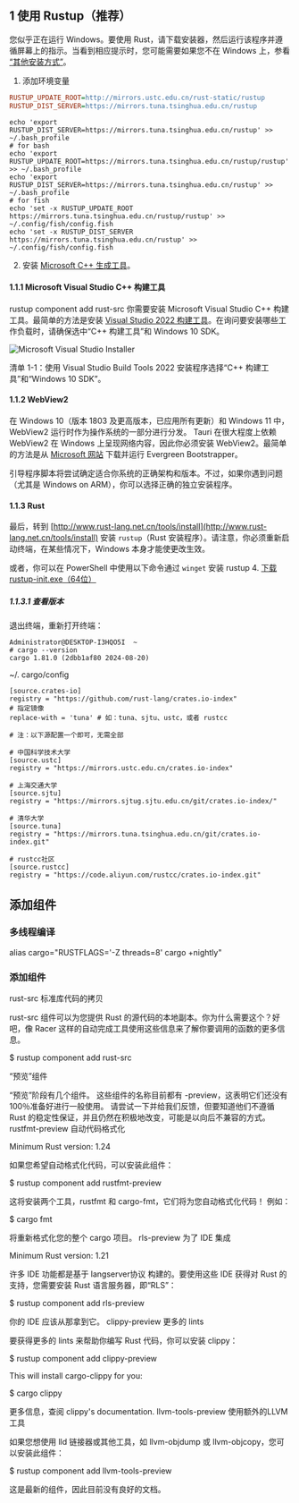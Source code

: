 ## 1 使用 Rustup（推荐）

您似乎正在运行 Windows。要使用 Rust，请下载安装器，然后运行该程序并遵循屏幕上的指示。当看到相应提示时，您可能需要如果您不在 Windows 上，参看 [“其他安装方式”](https://forge.rust-lang.org/infra/other-installation-methods.html)。
1. 添加环境变量
```ini
RUSTUP_UPDATE_ROOT=http://mirrors.ustc.edu.cn/rust-static/rustup
RUSTUP_DIST_SERVER=https://mirrors.tuna.tsinghua.edu.cn/rustup

```
```
echo 'export RUSTUP_DIST_SERVER=https://mirrors.tuna.tsinghua.edu.cn/rustup' >> ~/.bash_profile
# for bash
echo 'export RUSTUP_UPDATE_ROOT=https://mirrors.tuna.tsinghua.edu.cn/rustup/rustup' >> ~/.bash_profile
echo 'export RUSTUP_DIST_SERVER=https://mirrors.tuna.tsinghua.edu.cn/rustup' >> ~/.bash_profile
# for fish
echo 'set -x RUSTUP_UPDATE_ROOT https://mirrors.tuna.tsinghua.edu.cn/rustup/rustup' >> ~/.config/fish/config.fish
echo 'set -x RUSTUP_DIST_SERVER https://mirrors.tuna.tsinghua.edu.cn/rustup' >> ~/.config/fish/config.fish

```
2. 安装 [Microsoft C++ 生成工具](https://visualstudio.microsoft.com/zh-hans/visual-cpp-build-tools/)。
#### 1.1.1 Microsoft Visual Studio C++ 构建工具
rustup component add rust-src
你需要安装 Microsoft Visual Studio C++ 构建工具。最简单的方法是安装 [Visual Studio 2022 构建工具](https://visualstudio.microsoft.com/visual-cpp-build-tools/)。在询问要安装哪些工作负载时，请确保选中“C++ 构建工具”和 Windows 10 SDK。

![Microsoft Visual Studio Installer](https://tauri.org.cn/assets/images/vs-installer-dark-03cefd64bd4335f718aacc8f4842d2bb.png#gh-dark-mode-only)

清单 1-1：使用 Visual Studio Build Tools 2022 安装程序选择“C++ 构建工具”和“Windows 10 SDK”。
#### 1.1.2 WebView2
在 Windows 10（版本 1803 及更高版本，已应用所有更新）和 Windows 11 中，WebView2 运行时作为操作系统的一部分进行分发。
Tauri 在很大程度上依赖 WebView2 在 Windows 上呈现网络内容，因此你必须安装 WebView2。最简单的方法是从 [Microsoft 网站](https://developer.microsoft.com/en-us/microsoft-edge/webview2/#download-section) 下载并运行 Evergreen Bootstrapper。

引导程序脚本将尝试确定适合你系统的正确架构和版本。不过，如果你遇到问题（尤其是 Windows on ARM），你可以选择正确的独立安装程序。
#### 1.1.3 Rust

最后，转到 [http://www.rust-lang.net.cn/tools/install](http://www.rust-lang.net.cn/tools/install) 安装 `rustup`（Rust 安装程序）。请注意，你必须重新启动终端，在某些情况下，Windows 本身才能使更改生效。

或者，你可以在 PowerShell 中使用以下命令通过 `winget` 安装 rustup
4. [下载 rustup-init.exe（64位）](https://static.rust-lang.org/rustup/dist/x86_64-pc-windows-msvc/rustup-init.exe)
##### 1.1.3.1 查看版本
退出终端，重新打开终端：
```
Administrator@DESKTOP-I3HQO5I  ~
# cargo --version
cargo 1.81.0 (2dbb1af80 2024-08-20)
```
~/. cargo/config

```
[source.crates-io]
registry = "https://github.com/rust-lang/crates.io-index"
# 指定镜像
replace-with = 'tuna' # 如：tuna、sjtu、ustc，或者 rustcc

# 注：以下源配置一个即可，无需全部

# 中国科学技术大学
[source.ustc]
registry = "https://mirrors.ustc.edu.cn/crates.io-index"

# 上海交通大学
[source.sjtu]
registry = "https://mirrors.sjtug.sjtu.edu.cn/git/crates.io-index/"

# 清华大学
[source.tuna]
registry = "https://mirrors.tuna.tsinghua.edu.cn/git/crates.io-index.git"

# rustcc社区
[source.rustcc]
registry = "https://code.aliyun.com/rustcc/crates.io-index.git"

```

## 添加组件
### 多线程编译
alias cargo="RUSTFLAGS='-Z threads=8' cargo +nightly"

### 添加组件
rust-src 标准库代码的拷贝

rust-src 组件可以为您提供 Rust 的源代码的本地副本。你为什么需要这个？好吧，像 Racer 这样的自动完成工具使用这些信息来了解你要调用的函数的更多信息。

$ rustup component add rust-src

“预览”组件

“预览”阶段有几个组件。 这些组件的名称目前都有 -preview，这表明它们还没有100％准备好进行一般使用。 请尝试一下并给我们反馈，但要知道他们不遵循 Rust 的稳定性保证，并且仍然在积极地改变，可能是以向后不兼容的方式。
rustfmt-preview 自动代码格式化

Minimum Rust version: 1.24

如果您希望自动格式化代码，可以安装此组件：

$ rustup component add rustfmt-preview

这将安装两个工具，rustfmt 和 cargo-fmt，它们将为您自动格式化代码！ 例如：

$ cargo fmt

将重新格式化您的整个 cargo 项目。
rls-preview 为了 IDE 集成

Minimum Rust version: 1.21

许多 IDE 功能都是基于 langserver协议 构建的。要使用这些 IDE 获得对 Rust 的支持，您需要安装 Rust 语言服务器，即“RLS”：

$ rustup component add rls-preview

你的 IDE 应该从那拿到它。
clippy-preview 更多的 lints

要获得更多的 lints 来帮助你编写 Rust 代码，你可以安装 clippy：

$ rustup component add clippy-preview

This will install cargo-clippy for you:

$ cargo clippy

更多信息，查阅 clippy's documentation.
llvm-tools-preview 使用额外的LLVM工具

如果您想使用 lld 链接器或其他工具，如 llvm-objdump 或 llvm-objcopy，您可以安装此组件：

$ rustup component add llvm-tools-preview

这是最新的组件，因此目前没有良好的文档。
